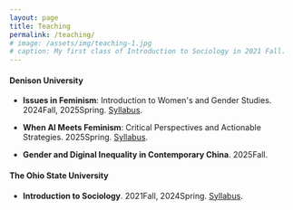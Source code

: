 ```yaml
---
layout: page
title: Teaching
permalink: /teaching/
# image: /assets/img/teaching-1.jpg
# caption: My first class of Introduction to Sociology in 2021 Fall. 
---
```


#### Denison University

* **Issues in Feminism**: Introduction to Women's and Gender Studies. 2024Fall, 2025Spring. [Syllabus](https://journals.sagepub.com/doi/10.1177/08912432241289956).

* **When AI Meets Feminism**: Critical Perspectives and Actionable Strategies. 2025Spring. [Syllabus](https://journals.sagepub.com/doi/10.1177/08912432241289956).

* **Gender and Diginal Inequality in Contemporary China**. 2025Fall.


#### The Ohio State University

* **Introduction to Sociology**. 2021Fall, 2024Spring. [Syllabus](https://journals.sagepub.com/doi/10.1177/08912432241289956).
